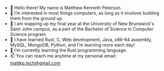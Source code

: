- 👋 Hello there! My name is Matthew Kenneth Peterson.
- 👀 I’m interested in most things computers, as long as it involves building them from the ground up.
- 🏫 I am wapping up my final year at the University of New Brunswick's Saint John campus, as a part of the Bachelor of Science in Computer Science program.
- 💾 I have learned Rust, C, Web development, Java, x86-64 assembly, MySQL, MongoDB, Python, and I'm learning more each day!
- 🌱 I’m currently learning the Rust programming language.
- 📫 You can reach me anytime at my personal email: mattkp.tech@gmail.com
